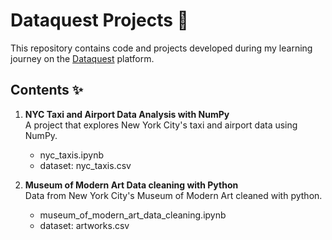 # Dataquest Projects 🌱

This repository contains code and projects developed during my learning journey on the [Dataquest](https://www.dataquest.io/) platform.

## Contents ✨

1) **NYC Taxi and Airport Data Analysis with NumPy**  
   A project that explores New York City's taxi and airport data using NumPy.
   * nyc_taxis.ipynb
   * dataset: nyc_taxis.csv
     
3) **Museum of Modern Art Data cleaning with Python**  
   Data from New York City's Museum of Modern Art cleaned with python.
   * museum_of_modern_art_data_cleaning.ipynb  
   * dataset: artworks.csv
